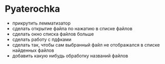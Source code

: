 # Pyaterochka
 - прикрутить лемматизатор
 - сделать открытие файла по нажатию в списке файлов
 - сделать окно списка файлов больше
 - сделать работу с пдфками
 - сделать так, чтобы сам выбранный файл не отображался в списке найденных файлов
 - добавить какую нибудь обработку названий файлов
